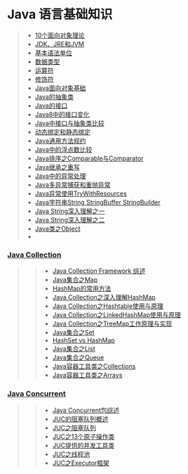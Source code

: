 # Java 语言基础知识

> - [10个面向对象理论](./10个面向对象理论.md)
> - [JDK、JRE和JVM](./JDK,JRE和JVM.md)
> - [基本语法单位](./基本语法单位.md)
> - [数据类型](./数据类型.md)
> - [运算符](./运算符.md)
> - [修饰符](./修饰符.md)
> - [Java面向对象基础](./Java面向对象基础.md)
> - [Java的抽象类](./Java的抽象类.md)
> - [Java的接口](./Java的接口.md)
> - [Java8中的接口变化](./Java8中的接口变化.md)
> - [Java中接口与抽象类比较](./Java中接口与抽象类比较.md)
> - [动态绑定和静态绑定](./动态绑定和静态绑定.md)
> - [Java通用方法规约](./Java通用方法规约.md)
> - [Java中的浮点数比较](./Java浮点数比较.md)
> - [Java排序之Comparable与Comparator](./Java排序之Comparable与Comparator.md)
> - [Java继承之重写](./Java继承之重写.md)
> - [Java中的异常处理](./Java中的异常处理.md)
> - [Java多异常捕获和重抛异常](./Java多异常捕获和重抛异常.md)
> - [Java异常使用TryWithResources](./Java异常使用TryWithResources.md)
> - [Java字符串String StringBuffer StringBuilder](./Java字符串StringStringBufferStringBuilder.md)
> - [Java String深入理解之一](./JavaString深入理解之一.md)
> - [Java String深入理解之二](./JavaString深入理解之二.md)
> - [Java类之Object](./Java类之Object.md)
> -
>  
### [Java Collection](./collection)
>> - [Java Collection Framework 综述](./collection/Java集合类框架.md)
>> - [Java集合之Map](./collection/Java集合之Map.md)
>> - [HashMap的常用方法](./collection/HashMap的常用方法.md)
>> - [Java Collection之深入理解HashMap](./collection/JavaCollection之深入理解HashMap.md)
>> - [Java Collection之Hashtable使用与原理](./collection/JavaCollection之深入理解Hashtable.md)
>> - [Java Collection之LinkedHashMap使用与原理](./collection/JavaCollection之深入理解LinkedHashMap.md)
>> - [Java Collection之TreeMap工作原理与实现](./collection/JavaCollection之TreeMap工作原理与实现.md)
>> - [Java集合之Set](./collection/Java集合之Set.md)
>> - [HashSet vs HashMap](./collection/JavaCollection-HashMap-vs-HashSet.md)
>> - [Java集合之List](./collection/Java集合之List.md)
>> - [Java集合之Queue](./collection/Java集合之Queue.md)
>> - [Java容器工具类之Collections](./collection/Java容器工具类之Collections.md)
>> - [Java容器工具类之Arrays](./collection/Java容器工具类之Arrays.md) 
>
### [Java Concurrent](./JUC)
>> - [Java Concurrent包综述](./JUC/JUC综述.md)
>> - [JUC的阻塞队列概述](./JUC阻塞队列概述.md)
>> - [JUC之阻塞队列](./JUC/JUC之阻塞队列.md)
>> - [JUC之13个原子操作类](./JUC/JUC之13个原子操作类.md)
>> - [JUC提供的并发工具类](./JUC/JUC提供的并发工具类.md)
>> - [JUC之线程池](./JUC/JUC之线程池.md)
>> - [JUC之Executor框架](./JUC/JUC之Executor框架.md)
